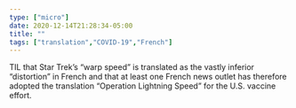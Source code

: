 ```yaml
---
type: ["micro"]
date: 2020-12-14T21:28:34-05:00
title: ""
tags: ["translation","COVID-19","French"]
---
```

TIL that Star Trek’s “warp speed” is translated as the vastly inferior “distortion” in French and that at least one French news outlet has therefore adopted the translation “Operation Lightning Speed” for the U.S. vaccine effort.
